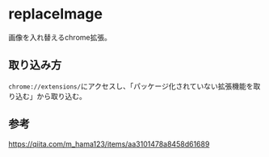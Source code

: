 # replaceImage

画像を入れ替えるchrome拡張。

## 取り込み方
`chrome://extensions/`にアクセスし、「パッケージ化されていない拡張機能を取り込む」から取り込む。

## 参考
https://qiita.com/m_hama123/items/aa3101478a8458d61689
